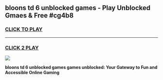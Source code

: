 
## bloons td 6 unblocked games - Play Unblocked Gmaes & Free #cg4b8
<h3>
<a href="https://premium.freeplayer.one?title=bloons_td_6_unblocked_games&ref=01M">CLICK TO PLAY</a></h3>
<hr>

<h3>
<a href="https://premium.freeplayer.one?title=bloons_td_6_unblocked_games&ref=01M">CLICK 2 PLAY</a>
  
</h3>

<a href="https://premium.freeplayer.one?title=bloons_td_6_unblocked_games&ref=01M"><img src="https://clearcache.store/games.png"></a>


**bloons td 6 unblocked games games unblocked: Your Gateway to Fun and Accessible Online Gaming**
